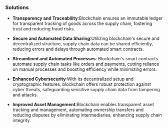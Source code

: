
### Solutions

-  **Transparency and Traceability**:Blockchain ensures an immutable ledger for transparent tracking of goods across the supply chain, fostering trust and reducing fraud risks.

- **Secure and Automated Data Sharing**:Utilizing blockchain's secure and decentralized structure, supply chain data can be shared efficiently, reducing errors and delays through automated smart contracts.

-  **Streamlined and Automated Processes**: Blockchain's smart contracts automate supply chain tasks like orders and payments, cutting reliance on manual processes and boosting efficiency while minimizing errors.

-  **Enhanced Cybersecurity**:With its decentralized setup and cryptographic features, blockchain offers robust protection against cyber threats, safeguarding sensitive supply chain data from tampering and attacks.

- **Improved Asset Management**:Blockchain enables transparent asset tracking and management, automating ownership transfers and reducing disputes by eliminating intermediaries, enhancing supply chain integrity.